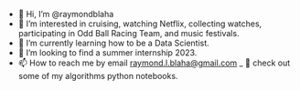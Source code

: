 - 👋 Hi, I’m @raymondblaha
- 👀 I’m interested in cruising, watching Netflix, collecting watches, participating in Odd Ball Racing Team, and music festivals.
- 🌱 I’m currently learning how to be a Data Scientist. 
- 💞️ I’m looking to find a summer internship 2023.
- 📫 How to reach me by email raymond.l.blaha@gmail.com
_ 👀 check out some of my algorithms python notebooks. 
<!---
raymondblaha/raymondblaha is a ✨ special ✨ repository because its `README.md` (this file) appears on your GitHub profile.
You can click the Preview link to take a look at your changes.
--->
